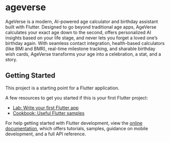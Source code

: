 # ageverse

AgeVerse is a modern, AI-powered age calculator and birthday assistant built with Flutter. Designed to go beyond traditional age apps, AgeVerse calculates your exact age down to the second, offers personalized AI insights based on your life stage, and never lets you forget a loved one’s birthday again.  With seamless contact integration, health-based calculators (like BMI and BMR), real-time milestone tracking, and sharable birthday wish cards, AgeVerse transforms your age into a celebration, a stat, and a story.

## Getting Started

This project is a starting point for a Flutter application.

A few resources to get you started if this is your first Flutter project:

- [Lab: Write your first Flutter app](https://docs.flutter.dev/get-started/codelab)
- [Cookbook: Useful Flutter samples](https://docs.flutter.dev/cookbook)

For help getting started with Flutter development, view the
[online documentation](https://docs.flutter.dev/), which offers tutorials,
samples, guidance on mobile development, and a full API reference.
